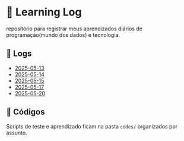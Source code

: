 # 📓 Learning Log

repositório para registrar meus aprendizados diários de programação(mundo dos dados) e tecnologia.

## 📅 Logs

- [2025-05-13](/logs/2025-05-13.md)
- [2025-05-14](/logs/2025-05-14.md)
- [2025-05-15](/logs/2025-05-15.md)
- [2025-05-17](/logs/2025-05-17.md)
- [2025-05-20](/logs/2025-05-20.md)

## 📁 Códigos

Scripts de teste e aprendizado ficam na pasta `codes/` organizados por assunto.
